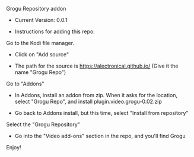 Grogu Repository addon

* Current Version: 0.0.1

* Instructions for adding this repo:

Go to the Kodi file manager.

* Click on "Add source"

* The path for the source is https://alectronical.github.io/ (Give it the name "Grogu Repo")

Go to "Addons"

* In Addons, install an addon from zip. When it asks for the location, select "Grogu Repo", and install plugin.video.grogu-0.02.zip

* Go back to Addons install, but this time, select "Install from repository"

Select the "Grogu Repository"

* Go into the "Video add-ons" section in the repo, and you'll find Grogu

Enjoy!
